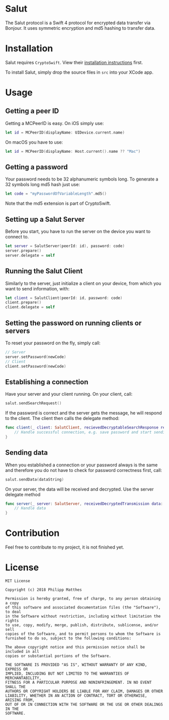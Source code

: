# Salut
The Salut protocol is a Swift 4 protocol for encrypted data transfer via Bonjour. It uses symmetric encryption and md5 hashing to transfer data.

# Installation

Salut requires `CryptoSwift`. View their [installation instructions](https://github.com/krzyzanowskim/CryptoSwift) first.

To install Salut, simply drop the source files in `src` into your XCode app.

# Usage

## Getting a peer ID

Getting a MCPeerID is easy. On iOS simply use:
```swift
let id = MCPeerID(displayName: UIDevice.current.name)
```
On macOS you have to use:
```swift
let id = MCPeerID(displayName: Host.current().name ?? "Mac")
```

## Getting a password

Your password needs to be 32 alphanumeric symbols long. To generate a 32 symbols long md5 hash just use:
```swift
let code = "myPasswordOfVariableLength".md5()
```
Note that the md5 extension is part of CryptoSwift.

## Setting up a Salut Server

Before you start, you have to run the server on the device you want to connect to.

```swift
let server = SalutServer(peerId: id), password: code)
server.prepare()
server.delegate = self
```

## Running the Salut Client

Similarly to the server, just initialize a client on your device, from which you want to send information, with:
```swift
let client = SalutClient(peerId: id, password: code)
client.prepare()
client.delegate = self
```

## Setting the password on running clients or servers

To reset your password on the fly, simply call:
```swift
// Server
server.setPassword(newCode)
// Client
client.setPassword(newCode)
```

## Establishing a connection

Have your server and your client running. On your client, call:
```swift
salut.sendSearchRequest()
```
If the password is correct and the server gets the message, he will respond to the client. The client then calls the delegate method:
```swift
func client(_ client: SalutClient, recievedDecryptableSearchResponse response: String) {
    // Handle successful connection, e.g. save password and start sending messages
}
```

## Sending data

When you established a connection or your password always is the same and therefore you do not have to check for password correctness first, call:

```swift
salut.sendData(dataString)
```

On your server, the data will be received and decrypted. Use the server delegate method 

```swift
func server(_ server: SalutServer, receivedDecryptedTransmission data: String) {
    // Handle data
}
```

# Contribution

Feel free to contribute to my project, it is not finished yet. 

# License

```
MIT License

Copyright (c) 2018 Philipp Matthes

Permission is hereby granted, free of charge, to any person obtaining a copy
of this software and associated documentation files (the "Software"), to deal
in the Software without restriction, including without limitation the rights
to use, copy, modify, merge, publish, distribute, sublicense, and/or sell
copies of the Software, and to permit persons to whom the Software is
furnished to do so, subject to the following conditions:

The above copyright notice and this permission notice shall be included in all
copies or substantial portions of the Software.

THE SOFTWARE IS PROVIDED "AS IS", WITHOUT WARRANTY OF ANY KIND, EXPRESS OR
IMPLIED, INCLUDING BUT NOT LIMITED TO THE WARRANTIES OF MERCHANTABILITY,
FITNESS FOR A PARTICULAR PURPOSE AND NONINFRINGEMENT. IN NO EVENT SHALL THE
AUTHORS OR COPYRIGHT HOLDERS BE LIABLE FOR ANY CLAIM, DAMAGES OR OTHER
LIABILITY, WHETHER IN AN ACTION OF CONTRACT, TORT OR OTHERWISE, ARISING FROM,
OUT OF OR IN CONNECTION WITH THE SOFTWARE OR THE USE OR OTHER DEALINGS IN THE
SOFTWARE.
```


